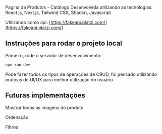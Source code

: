 Pagina de Produtos - Catálogo
Desenvolvida utilizando as tecnologias: React js, Next.js, Tailwind CSS, Shadcn, Javascript

Utilizando como api: [https://fakeapi.platzi.com/](https://fakeapi.platzi.com/)

## Instruções para rodar o projeto local

Primeiro, rode o servidor de desenvolvimento:

```bash
npm run dev
```

Pode fazer todos os tipos de operações de CRUD, foi pensado utilizando praticas de UI/UX para melhor utilização do usuário.

## Futuras implementações

Mostrar todas as imagens do produto

Ordenação

Filtros